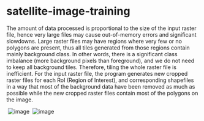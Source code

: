 # satellite-image-training

The amount of data processed is proportional to the size of the input raster file, hence
very large files may cause out-of-memory errors and significant slowdowns. Large raster files
may have regions where very few or no polygons are present, thus all tiles generated from
those regions contain mainly background class. In other words, there is a significant class
imbalance (more background pixels than foreground), and we do not need to keep all
background tiles. Therefore, tiling the whole raster file is inefficient.
For the input raster file, the program generates new cropped raster files for each RoI (Region of Interest), and corresponding shapefiles in a way that most of the
background data have been removed as much as possible while the new cropped raster files contain most of the polygons on the image.

<img> ![image](https://user-images.githubusercontent.com/19760199/136580096-c2a3f5a9-57bd-4a04-a70d-c34fec781792.png) </img>
<img> ![image](https://user-images.githubusercontent.com/19760199/136579990-15cf02f2-0051-4d02-9773-ce728873025b.png) </img>
